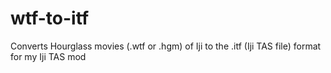 # wtf-to-itf
Converts Hourglass movies (.wtf or .hgm) of Iji to the .itf (Iji TAS file) format for my Iji TAS mod
